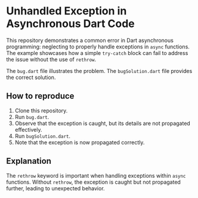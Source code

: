 # Unhandled Exception in Asynchronous Dart Code

This repository demonstrates a common error in Dart asynchronous programming: neglecting to properly handle exceptions in `async` functions.  The example showcases how a simple `try-catch` block can fail to address the issue without the use of `rethrow`.

The `bug.dart` file illustrates the problem. The `bugSolution.dart` file provides the correct solution.

## How to reproduce

1. Clone this repository.
2. Run `bug.dart`.
3. Observe that the exception is caught, but its details are not propagated effectively.
4. Run `bugSolution.dart`.
5. Note that the exception is now propagated correctly.

## Explanation

The `rethrow` keyword is important when handling exceptions within `async` functions.  Without `rethrow`, the exception is caught but not propagated further, leading to unexpected behavior.